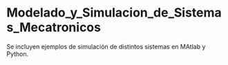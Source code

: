 # Modelado_y_Simulacion_de_Sistemas_Mecatronicos
Se incluyen ejemplos de simulación de distintos sistemas en MAtlab y Python.
